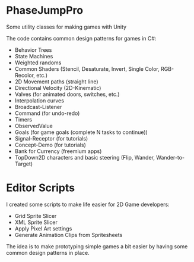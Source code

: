 # PhaseJumpPro
Some utility classes for making games with Unity

The code contains common design patterns for games in C#:

- Behavior Trees
- State Machines
- Weighted randoms
- Common Shaders (Stencil, Desaturate, Invert, Single Color, RGB-Recolor, etc.)
- 2D Movement paths (straight line)
- Directional Velocity (2D-Kinematic)
- Valves (for animated doors, switches, etc.)
- Interpolation curves
- Broadcast-Listener
- Command (for undo-redo)
- Timers
- ObservedValue
- Goals (for game goals (complete N tasks to continue))
- Signal-Receptor (for tutorials)
- Concept-Demo (for tutorials)
- Bank for Currency (freemium apps)
- TopDown2D characters and basic steering (Flip, Wander, Wander-to-Target)

# Editor Scripts

I created some scripts to make life easier for 2D Game developers:
- Grid Sprite Slicer
- XML Sprite Slicer
- Apply Pixel Art settings
- Generate Animation Clips from Spritesheets

The idea is to make prototyping simple games a bit easier by having some common design patterns in place.
